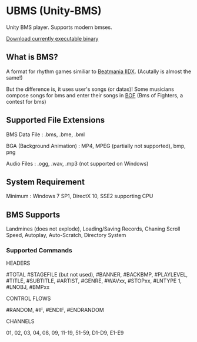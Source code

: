 # UBMS (Unity-BMS)

Unity BMS player. Supports modern bmses.

[Download currently executable binary](https://drive.google.com/open?id=1-lwr0RRVI6wYmisHqZzlVLvPNVDXqsPC)


## What is BMS?
A format for rhythm games similiar to [Beatmania IIDX](https://en.wikipedia.org/wiki/Beatmania_IIDX). (Acutally is almost the same!)

But the difference is, it uses user's songs (or datas)! Some musicians compose songs for bms and enter their songs in [BOF](http://www.bmsoffighters.net/) (Bms of Fighters, a contest for bms)

## Supported File Extensions

BMS Data File : .bms, .bme, .bml

BGA (Background Animation) : MP4, MPEG (partially not supported), bmp, png

Audio Files : .ogg, .wav, .mp3 (not supported on Windows)

## System Requirement

Minimum : Windows 7 SP1, DirectX 10, SSE2 supporting CPU

## BMS Supports

Landmines (does not explode), Loading/Saving Records, Chaning Scroll Speed, Autoplay, Auto-Scratch, Directory System

### Supported Commands

HEADERS


#TOTAL #STAGEFILE (but not used), #BANNER, #BACKBMP, #PLAYLEVEL, #TITLE, #SUBTITLE, #ARTIST, #GENRE, #WAVxx, #STOPxx, #LNTYPE 1, #LNOBJ, #BMPxx

CONTROL FLOWS

#RANDOM, #IF, #ENDIF, #ENDRANDOM

CHANNELS

01, 02, 03, 04, 08, 09, 11-19, 51-59, D1-D9, E1-E9 
